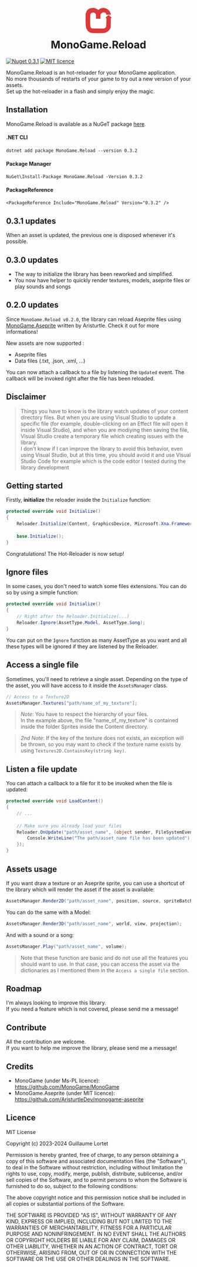 <h1 align="center">
    <div>
        <img src="Icon.png" width="84" alt="MonoGame.Reload icon" />
        <br />
        MonoGame.Reload
    </div>
</h1>

[![Nuget 0.3.1](https://badgen.net/nuget/v/MonoGame.Reload/latest)](https://www.nuget.org/packages/MonoGame.Reload/0.3.2)
[![MIT licence](https://badgen.net/static/license/MIT/blue)](https://github.com/akaadream/MonoGame.Reload/blob/main/LICENCE)


MonoGame.Reload is an hot-reloader for your MonoGame application.  
No more thousands of restarts of your game to try out a new version of your assets.  
Set up the hot-reloader in a flash and simply enjoy the magic.  

## Installation

MonoGame.Reload is available as a NuGeT package [here](https://www.nuget.org/packages/MonoGame.Reload/0.3.2).  

#### .NET CLI
```
dotnet add package MonoGame.Reload --version 0.3.2
```

#### Package Manager
```
NuGet\Install-Package MonoGame.Reload -Version 0.3.2
```

#### PackageReference
```
<PackageReference Include="MonoGame.Reload" Version="0.3.2" />
```

## 0.3.1 updates

When an asset is updated, the previous one is disposed whenever it's possible.

## 0.3.0 updates

* The way to initialize the library has been reworked and simplified.
* You now have helper to quickly render textures, models, aseprite files or play sounds and songs

## 0.2.0 updates

Since `MonoGame.Reload v0.2.0`, the library can reload Aseprite files using [MonoGame.Aseprite](https://monogameaseprite.net/) written by Aristurtle.  Check it out for more informations!

New assets are now supported :
- Aseprite files
- Data files (.txt, .json, .xml, ...)
  
You can now attach a callback to a file by listening the `Updated` event. The callback will be invoked right after the file has been reloaded.

## Disclaimer

> Things you have to know is the library watch updates of your content directory files. But when you are using Visual Studio to update a specific file (for example, double-clicking on an Effect file will open it inside Visual Studio), and when you are modiying then saving the file, Visual Studio create a temporary file which creating issues with the library.  
I don't know if I can improve the library to avoid this behavior, even using Visual Studio, but at this time, you should avoid it and use Visual Studio Code for example which is the code editor I tested during the library development

## Getting started

Firstly, **initialize** the reloader inside the `Initialize` function:
```csharp
protected override void Initialize()
{
    Reloader.Initialize(Content, GraphicsDevice, Microsoft.Xna.Framework.Content.Pipeline.TargetPlatform.DesktopGL);

    base.Initialize();
}
```
Congratulations! The Hot-Reloader is now setup!  

## Ignore files

In some cases, you don't need to watch some files extensions. You can do so by using a simple function:
```csharp
protected override void Initialize()
{
    // Right after the Reloader.Initialize(...)
    Reloader.Ignore(AssetType.Model, AssetType.Song);
}
```
You can put on the `Ignore` function as many AssetType as you want and all these types will be ignored if they are listened by the Reloader.  

## Access a single file

Sometimes, you'll need to retrieve a single asset. Depending on the type of the asset, you will have access to it inside the `AssetsManager` class.

```csharp
// Access to a Texture2D
AssetsManager.Textures["path/name_of_my_texture"];
```

> *Note*: You have to respect the hierarchy of your files.  
> In the example above, the file "name_of_my_texture" is contained inside the folder Sprites inside the Content directory.


> *2nd Note*: If the key of the texture does not exists, an exception will be thrown, so you may want to check if the texture name exists by using `Textures2D.ContainsKey(string key)`.

## Listen a file update
You can attach a callback to a file for it to be invoked when the file is updated:
```csharp
protected override void LoadContent()
{
    // ...

    // Make sure you already load your files
    Reloader.OnUpdate("path/asset_name", (object sender, FileSystemEventArgs args) => {
        Console.WriteLine("The path/asset_name file has been updated");
    });
}
```

## Assets usage

If you want draw a texture or an Aseprite sprite, you can use a shortcut of the library which will render the asset if the asset is available:
```csharp
AssetsManager.Render2D("path/asset_name", position, source, spriteBatch, graphicsDevice, rotation, scale);
```
You can do the same with a Model:
```csharp
AssetsManager.Render3D("path/asset_name", world, view, projection);
```
And with a sound or a song:
```csharp
AssetsManager.Play("path/asset_name", volume);
```

> Note that these function are basic and do not use all the features you should want to use.
> In that case, you can access the asset via the dictionaries as I mentioned them in the `Access a single file` section.

## Roadmap

I'm always looking to improve this library.  
If you need a feature which is not covered, please send me a message!

## Contribute

All the contribution are welcome.  
If you want to help me improve the library, please send me a message!

## Credits
- MonoGame (under Ms-PL licence): https://github.com/MonoGame/MonoGame 
- MonoGame.Aseprite (under MIT licence): https://github.com/AristurtleDev/monogame-aseprite

## Licence

MIT License

Copyright (c) 2023-2024 Guillaume Lortet

Permission is hereby granted, free of charge, to any person obtaining a copy
of this software and associated documentation files (the "Software"), to deal
in the Software without restriction, including without limitation the rights
to use, copy, modify, merge, publish, distribute, sublicense, and/or sell
copies of the Software, and to permit persons to whom the Software is
furnished to do so, subject to the following conditions:

The above copyright notice and this permission notice shall be included in all
copies or substantial portions of the Software.

THE SOFTWARE IS PROVIDED "AS IS", WITHOUT WARRANTY OF ANY KIND, EXPRESS OR
IMPLIED, INCLUDING BUT NOT LIMITED TO THE WARRANTIES OF MERCHANTABILITY,
FITNESS FOR A PARTICULAR PURPOSE AND NONINFRINGEMENT. IN NO EVENT SHALL THE
AUTHORS OR COPYRIGHT HOLDERS BE LIABLE FOR ANY CLAIM, DAMAGES OR OTHER
LIABILITY, WHETHER IN AN ACTION OF CONTRACT, TORT OR OTHERWISE, ARISING FROM,
OUT OF OR IN CONNECTION WITH THE SOFTWARE OR THE USE OR OTHER DEALINGS IN THE
SOFTWARE.